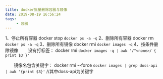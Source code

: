 ```yaml
---
title: docker批量删除容器与镜像
date: 2019-08-19 16:56:24
tags: 
     - 容器
---
```

1、停止所有容器
docker stop `docker ps -a -q`
2、删除所有容器
docker rm `docker ps -a -q`
3、删除所有镜像
docker rmi `docker images -q`
4、按条件删除镜像
　　没有打标签：
docker rmi `docker images -q | awk '/^<none>/ { print $3 }'`

　　镜像名包含关键字：
docker rmi --force `docker images | grep doss-api | awk '{print $3}'`  //其中doss-api为关键字